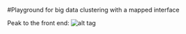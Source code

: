 #Playground for big data clustering with a mapped interface

Peak to the front end:
![alt tag](http://i.imgur.com/NyOKENO.png)